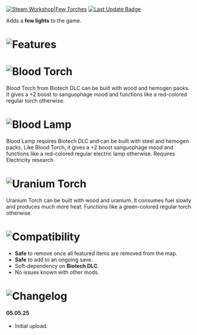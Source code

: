 [![Steam Workshop|Few Torches](https://img.shields.io/steam/subscriptions/3476094241?style=for-the-badge&logo=steam&label=Few%20Torches&labelColor=blue)](https://steamcommunity.com/sharedfiles/filedetails/?id=3476094241)
[![Last Update Badge](https://img.shields.io/steam/update-date/3476094241?style=for-the-badge&label=Last%20update)](https://github.com/Tea-Cup/RW_AutoTraining/releases/latest)

Adds a **few lights** to the game.

# ![Features](https://i.postimg.cc/zBzB6kTG/h-Features.png)

# ![Blood Torch](https://i.postimg.cc/nhyQkNzq/blood-torch.png)

Blood Torch from Biotech DLC can be built with wood and hemogen packs.
It gives a +2 boost to sanguophage mood and functions like a red-colored regular torch otherwise.

# ![Blood Lamp](https://i.postimg.cc/0yMw7988/blood-lamp.png)

Blood Lamp requires Biotech DLC and can be built with steel and hemogen packs.
Like Blood Torch, it gives a +2 boost sanguophage mood and functions like a red-colored regular electric lamp otherwise.
Requires Electricity research.

# ![Uranium Torch](https://i.postimg.cc/mr716VzJ/uranium.png)

Uranium Torch can be built with wood and uranium.
It consumes fuel slowly and produces much more heat.
Functions like a green-colored regular torch otherwise.

# ![Compatibility](https://i.postimg.cc/3NWwJJSM/h-Compatibility.png)

- **Safe** to remove once all featured items are removed from the map.
- **Safe** to add to an ongoing save.
- Soft-dependency on **Biotech DLC**.
- No issues known with other mods.

# ![Changelog](https://i.postimg.cc/k4T4mtyF/h-Changelog.png)

#### 05.05.25

- Initial upload.
